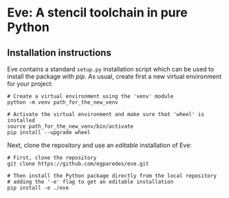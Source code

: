 Eve: A stencil toolchain in pure Python
=======================================

Installation instructions
-------------------------

Eve contains a standard `setup.py` installation script which can be
used to install the package with *pip*. As usual, create first a new
virtual environment for your project:

    # Create a virtual environment using the 'venv' module
    python -m venv path_for_the_new_venv

    # Activate the virtual environment and make sure that 'wheel' is installed
    source path_for_the_new_venv/bin/activate
    pip install --upgrade wheel


Next, clone the repository and use an _editable_ installation of Eve:

    # First, clone the repository
    git clone https://github.com/egparedes/eve.git

    # Then install the Python package directly from the local repository
    # adding the '-e' flag to get an editable installation
    pip install -e ./eve



